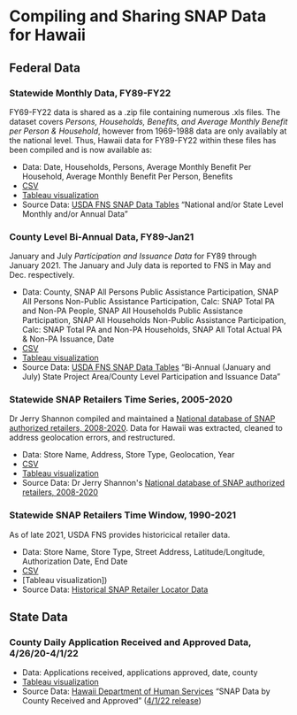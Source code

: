 # Compiling and Sharing SNAP Data for Hawaii

## Federal Data

### Statewide Monthly Data, FY89-FY22
FY69-FY22 data is shared as a .zip file containing numerous .xls files. 
The dataset covers *Persons, Households, Benefits, and Average Monthly Benefit per Person & Household*, however from 1969-1988 data are only availably at the national level. 
Thus, Hawaii data for FY89-FY22 within these files has been compiled and is now available as:

- Data: Date, Households, Persons, Average Monthly Benefit Per Household, Average Monthly Benefit Per Person, Benefits
- [CSV](https://github.com/supersistence/Hawaii-SNAP/blob/main/Data/Statewide%20Monthly%20SNAP%20FY%2089-22.csv)
- [Tableau visualization](https://public.tableau.com/shared/R27B9YKPC?:display_count=n&:origin=viz_share_link)
- Source Data: [USDA FNS SNAP Data Tables](https://www.fns.usda.gov/pd/supplemental-nutrition-assistance-program-snap) “National and/or State Level Monthly and/or Annual Data”

### County Level Bi-Annual Data, FY89-Jan21
January and July *Participation and Issuance Data* for FY89 through January 2021.
The January and July data is reported to FNS in May and Dec. respectively.

- Data: County, SNAP All Persons Public Assistance Participation, SNAP All Persons Non-Public Assistance Participation, Calc: SNAP Total PA and Non-PA People, SNAP All Households Public Assistance Participation, SNAP All Households Non-Public Assistance Participation, Calc: SNAP Total PA and Non-PA Households, SNAP All Total Actual PA & Non-PA Issuance, Date
- [CSV](https://github.com/supersistence/Hawaii-SNAP/blob/main/Data/County%20Bi-Annual%20SNAP%2089-21.csv)
- [Tableau visualization](https://public.tableau.com/shared/QTTSR946K?:display_count=n&:origin=viz_share_link)
- Source Data: [USDA FNS SNAP Data Tables](https://www.fns.usda.gov/pd/supplemental-nutrition-assistance-program-snap) “Bi-Annual (January and July) State Project Area/County Level Participation and Issuance Data”

### Statewide SNAP Retailers Time Series, 2005-2020
Dr Jerry Shannon compiled and maintained a [National database of SNAP authorized retailers, 2008-2020]((https://github.com/jshannon75/snap_retailers)).
Data for Hawaii was extracted, cleaned to address geolocation errors, and restructured.
- Data: Store Name, Address, Store Type, Geolocation, Year
- [CSV](https://github.com/supersistence/Hawaii-SNAP/blob/main/Data/Statewide%20SNAP%20Retailer%20Locations%202005-2020.csv)
- [Tableau visualization](https://public.tableau.com/views/Book2_16192056206960/SNAPLocations?:language=en-US&:display_count=n&:origin=viz_share_link)
- Source Data: Dr Jerry Shannon's [National database of SNAP authorized retailers, 2008-2020](https://github.com/jshannon75/snap_retailers)

### Statewide SNAP Retailers Time Window, 1990-2021
As of late 2021, USDA FNS provides historicical retailer data. 
- Data: Store Name, Store Type, Street Address, Latitude/Longitude, Authorization Date, End Date
- [CSV](
https://github.com/supersistence/Hawaii-SNAP/blob/main/Data/Statewide%20SNAP%20Retailers%20Historical-%20FNS.csv)
- [Tableau visualization])
- Source Data: [Historical SNAP Retailer Locator Data](https://www.fns.usda.gov/snap/retailer/historicaldata)


## State Data

### County Daily Application Received and Approved Data, 4/26/20-4/1/22
- Data: Applications received, applications approved, date, county
- [Tableau visualization](https://public.tableau.com/views/Book2_16192056206960/SNAPLocations?:language=en-US&publish=yes&:display_count=n&:origin=viz_share_link)
- Source Data: [Hawaii Department of Human Services](https://humanservices.hawaii.gov/communications/) “SNAP Data by County Received and Approved” ([4/1/22 release](https://humanservices.hawaii.gov/wp-content/uploads/2022/04/SNAP-Data-4.1.22.xlsx))
